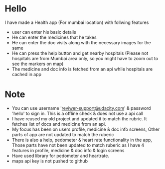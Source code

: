 # Hello

I have made a Health app (For mumbai location) with follwing features
* user can enter his basic details
* He can enter the medicines that he takes
* He can enter the doc visits along with the necessary images for the same
* He can press the help button and get nearby hospitals (Please not hospitals are from Mumbai area only, so you might have to zoom out to see the markers on map)
* The medicine and doc info is fetched from an api while hospitals are cached in app



# Note 
*  You can use username 'reviwer-support@udacity.com' & password 'hello' to sign in. This is a offline check & does not use a api call
*  I have reused my old project and updated it to match the rubric. It fetches list of docs and medicine from an api.
*  My focus has been on users profile, medicine & doc info screens, Other parts of app are not updated to match the ruberic
*  There is also a help, pedometer & heart rate functionality in the app, Those parts have not been updated to match ruberic as I have 4 features in profile, medicine & doc info & login screens
*  Have used library for pedometer and heartrate.
*  maps api key is not pushed to github
